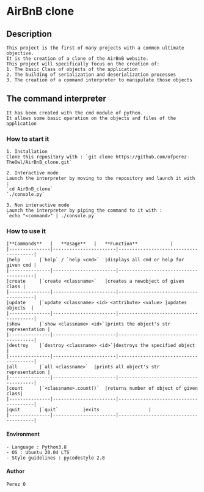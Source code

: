 # **AirBnB clone**

## **Description**
	This project is the first of many projects with a common ultimate objective.
	It is the creation of a clone of the AirBnB website.
	This project will specifically focus on the creation of:
	1. The basic Class of objects of the application
	2. The building of serialization and deserialization processes
	3. The creation of a command interpreter to manipulate those objects

## **The command interpreter**
	It has been created with the cmd module of python.
	It allows some basic operation on the objects and files of the application

###	**How to start it**
	1. Installation
	Clone this repository with : `git clone https://github.com/ofperez-TheOwl/AirBnB_clone.git`

	2. Interactive mode
	Launch the interpreter by moving to the repository and launch it with :
	`cd AirBnB_clone`
	`./console.py`

	3. Non interactive mode
	Launch the interpreter by piping the command to it with :
	`echo "<command>" | ./console.py`

###	**How to use it**

	|**Commands**	|	**Usage**	|	**Function**			|
	|---------------|-----------------------|---------------------------------------|
	|help		|`help` / `help <cmd>`	|displays all cmd or help for given cmd	|
	|---------------|-----------------------|---------------------------------------|
	|create		|`create <classname>`	|creates a newobject of given class	|
	|---------------|-----------------------|---------------------------------------|
	|update		|`update <classname> <id> <attribute> <value> |updates objects	|
	|---------------|-----------------------|---------------------------------------|
	|show		|`show <classname> <id>`|prints the object's str representation	|
	|---------------|-----------------------|---------------------------------------|
	|destroy	|`destroy <classname> <id>`|destroys the specified object	|
	|---------------|-----------------------|---------------------------------------|
	|all		|`all <classname>`	|prints all object's str representation	|
	|---------------|-----------------------|---------------------------------------|
	|count		|`<classname>.count()`	|returns number of object of given class|
	|---------------|-----------------------|---------------------------------------|
	|quit		|`quit`			|exits					|
	|---------------|-----------------------|---------------------------------------|

####	**Environment**
	- Language : Python3.8
	- OS : Ubuntu 20.04 LTS
	- Style guidelines : pycodestyle 2.8
####	**Author**
	Perez O
